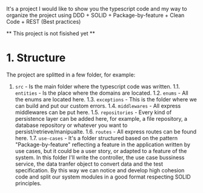 It's a project I would like to show you the typescript code and my way to organize the project using DDD + SOLID + Package-by-feature + Clean Code + REST (Best practices)

** This project is not fisished yet **

# 1. Structure

The project are splitted in a few folder, for example:

1. `src` - Is the main folder where the typescript code was written.
1.1. `entities` - Is the place where the domains are located.
1.2. `enums` - All the enums are located here.
1.3. `exceptions` - This is the folder where we can build and put our custom errors.
1.4. `middlewares` - All express middlewares can be put here.
1.5. `repositories` - Every kind of persistence layer can be added here, for example, a file repository, a database repository or whatever you want to persist/retrieve/manipualte.
1.6. `routes` - All express routes can be found here.
1.7. `use-cases` - It's a folder structured based on the pattern "Package-by-feature" reflecting a feature in the application written by use cases, but it could be a user story, or adapted to a feature of the system. In this folder I'll write the controller, the use case bussiness service, the data tranfer object to convert data and the test specification. By this way we can notice and develop high cohesion code and split our system modules in a good format respecting SOLID principles.